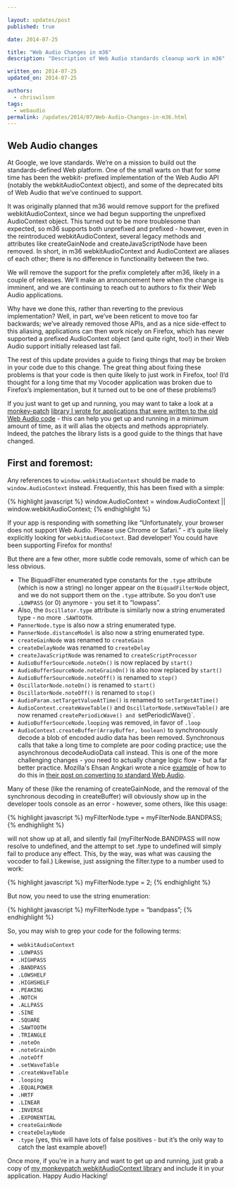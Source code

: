 ```yaml
---

layout: updates/post
published: true

date: 2014-07-25

title: "Web Audio Changes in m36"
description: "Description of Web Audio standards cleanup work in m36"

written_on: 2014-07-25
updated_on: 2014-07-25

authors:
  - chriswilson
tags:
  - webaudio
permalink: /updates/2014/07/Web-Audio-Changes-in-m36.html
---
```

Web Audio changes
--------------------

At Google, we love standards.  We’re on a mission to build out the standards-defined Web platform.  One of the small warts on that for some time has been the webkit- prefixed implementation of the Web Audio API (notably the webkitAudioContext object), and some of the deprecated bits of Web Audio that we’ve continued to support.

It was originally planned that m36 would remove support for the prefixed webkitAudioContext, since we had begun supporting the unprefixed AudioContext object. This turned out to be more troublesome than expected, so m36 supports both unprefixed and prefixed - however, even in the reintroduced webkitAudioContext, several legacy methods and attributes like createGainNode and createJavaScriptNode have been removed. In short, in m36 webkitAudioContext and AudioContext are aliases of each other; there is no difference in functionality between the two.

We will remove the support for the prefix completely after m36, likely in a couple of releases. We'll make an announcement here when the change is imminent, and we are continuing to reach out to authors to fix their Web Audio applications.

Why have we done this, rather than reverting to the previous implementation?  Well, in part, we’ve been reticent to move too far backwards; we’ve already removed those APIs, and as a nice side-effect to this aliasing, applications can then work nicely on Firefox, which has never supported a prefixed AudioContext object (and quite right, too!) in their Web Audio support initially released last fall.

The rest of this update provides a guide to fixing things that may be broken in your code due to this change.  The great thing about fixing these problems is that your code is then quite likely to just work in Firefox, too!  (I’d thought for a long time that my Vocoder application was broken due to Firefox’s implementation, but it turned out to be one of these problems!)

If you just want to get up and running, you may want to take a look at a [monkey-patch](http://en.wikipedia.org/wiki/Monkey_patch) [library I wrote for applications that were written to the old Web Audio code](https://github.com/cwilso/webkitAudioContext-MonkeyPatch) - this can help you get up and running in a minimum amount of time, as it will alias the objects and methods appropriately.  Indeed, the patches the library lists is a good guide to the things that have changed.

First and foremost:
------------------
Any references to `window.webkitAudioContext` should be made to `window.AudioContext` instead.  Frequently, this has been fixed with a simple:

{% highlight javascript %}
window.AudioContext = window.AudioContext || window.webkitAudioContext;
{% endhighlight %}

If your app is responding with something like “Unfortunately, your browser does not support Web Audio.  Please use Chrome or Safari.” - it’s quite likely explicitly looking for `webkitAudioContext`.  Bad developer!  You could have been supporting Firefox for months!

But there are a few other, more subtle code removals, some of which can be less obvious.

* The BiquadFilter enumerated type constants for the `.type` attribute (which is now a string) no longer appear on the `BiquadFilterNode` object, and we do not support them on the `.type` attribute.  So you don’t use `.LOWPASS` (or 0) anymore - you set it to “lowpass”.
* Also, the `Oscillator.type` attribute is similarly now a string enumerated type - no more `.SAWTOOTH`.
* `PannerNode.type` is also now a string enumerated type.
* `PannerNode.distanceModel` is also now a string enumerated type.
* `createGainNode` was renamed to `createGain`
* `createDelayNode` was renamed to `createDelay`
* `createJavaScriptNode` was renamed to `createScriptProcessor`
* `AudioBufferSourceNode.noteOn()` is now replaced by `start()`
* `AudioBufferSourceNode.noteGrainOn()` is also now replaced by `start()`
* `AudioBufferSourceNode.noteOff()` is renamed to `stop()`
* `OscillatorNode.noteOn()` is renamed to `start()`
* `OscillatorNode.noteOff()` is renamed to `stop()`
* `AudioParam.setTargetValueAtTime()` is renamed to `setTargetAtTime()`
* `AudioContext.createWaveTable()` and `OscillatorNode.setWaveTable()` are now renamed `createPeriodicWave() and `setPeriodicWave()`.
* `AudioBufferSourceNode.looping` was removed, in favor of `.loop`
* `AudioContext.createBuffer(ArrayBuffer, boolean)` to synchronously decode a blob of encoded audio  data has been removed.  Synchronous calls that take a long time to complete are poor coding practice; use the asynchronous decodeAudioData call instead.  This is one of the more challenging changes - you need to actually change logic flow - but a far better practice.  Mozilla's Ehsan Angkari wrote a nice [example](https://developer.mozilla.org/en-US/docs/Web/API/Web_Audio_API/Porting_webkitAudioContext_code_to_standards_based_AudioContext#Removal_of_the_synchronous_AudioContext.createBuffer_method) of how to do this in [their post on converting to standard Web Audio](https://developer.mozilla.org/en-US/docs/Web/API/Web_Audio_API/Porting_webkitAudioContext_code_to_standards_based_AudioContext).

Many of these (like the renaming of createGainNode, and the removal of the synchronous decoding in createBuffer) will obviously show up in the developer tools console as an error - however, some others, like this usage:

{% highlight javascript %}
myFilterNode.type = myFilterNode.BANDPASS;
{% endhighlight %}

will not show up at all, and silently fail (myFilterNode.BANDPASS will now resolve to undefined, and the attempt to set .type to undefined will simply fail to produce any effect. This, by the way, was what was causing the vocoder to fail.)  Likewise, just assigning the filter.type to a number used to work:

{% highlight javascript %}
myFilterNode.type = 2;
{% endhighlight %}

But now, you need to use the string enumeration:

{% highlight javascript %}
myFilterNode.type = “bandpass”;
{% endhighlight %}

So, you may wish to grep your code for the following terms:

* `webkitAudioContext`
* `.LOWPASS`
* `.HIGHPASS`
* `.BANDPASS`
* `.LOWSHELF`
* `.HIGHSHELF`
* `.PEAKING`
* `.NOTCH`
* `.ALLPASS`
* `.SINE`
* `.SQUARE`
* `.SAWTOOTH`
* `.TRIANGLE`
* `.noteOn`
* `.noteGrainOn`
* `.noteOff`
* `.setWaveTable`
* `.createWaveTable`
* `.looping`
* `.EQUALPOWER`
* `.HRTF`
* `.LINEAR`
* `.INVERSE`
* `.EXPONENTIAL`
* `createGainNode`
* `createDelayNode`
* `.type` (yes, this will have lots of false positives - but it’s the only way to catch the last example above!)

Once more, if you're in a hurry and want to get up and running, just grab a copy of [my monkeypatch webkitAudioContext library](https://github.com/cwilso/webkitAudioContext-MonkeyPatch) and include it in your application.  Happy Audio Hacking!

